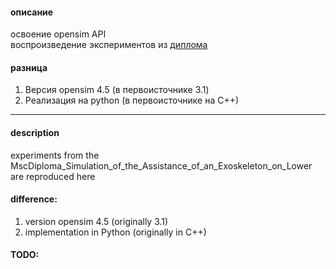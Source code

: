 #### описание
освоение opensim API  
воспроизведение экспериментов из [диплома](../docks/MscDiploma_Simulation_of_the_Assistance_of_an_Exoskeleton_on_Lower.pdf) 

#### разница
1) Версия opensim 4.5 (в первоисточнике 3.1)
2) Реализация на python (в первоисточнике на C++)
___

#### description

experiments from the MscDiploma_Simulation_of_the_Assistance_of_an_Exoskeleton_on_Lower are reproduced here

#### difference: 
1) version opensim 4.5 (originally 3.1)
2) implementation in Python (originally in C++)

#### TODO:
